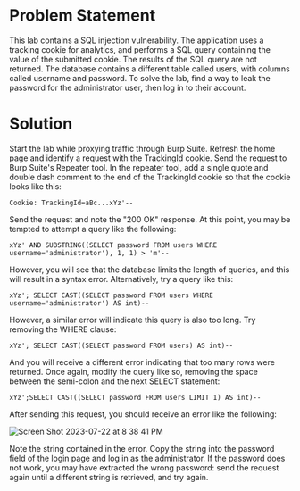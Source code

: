 # Problem Statement

This lab contains a SQL injection vulnerability. The application uses a tracking cookie for analytics, and performs a SQL query containing the value of the submitted cookie. The results of the SQL query are not returned. The database contains a different table called users, with columns called username and password. To solve the lab, find a way to leak the password for the administrator user, then log in to their account. 

# Solution

Start the lab while proxying traffic through Burp Suite. Refresh the home page and identify a request with the TrackingId cookie. Send the request to Burp Suite's Repeater tool. In the repeater tool, add a single quote and double dash comment to the end of the TrackingId cookie so that the cookie looks like this:

```
Cookie: TrackingId=aBc...xYz'--
```

Send the request and note the "200 OK" response. At this point, you may be tempted to attempt a query like the following:

```
xYz' AND SUBSTRING((SELECT password FROM users WHERE username='administrator'), 1, 1) > 'm'--
```

However, you will see that the database limits the length of queries, and this will result in a syntax error. Alternatively, try a query like this:

```
xYz'; SELECT CAST((SELECT password FROM users WHERE username='administrator') AS int)--
```

However, a similar error will indicate this query is also too long. Try removing the WHERE clause:

```
xYz'; SELECT CAST((SELECT password FROM users) AS int)--
```

And you will receive a different error indicating that too many rows were returned. Once again, modify the query like so, removing the space between the semi-colon and the next SELECT statement:

```
xYz';SELECT CAST((SELECT password FROM users LIMIT 1) AS int)--
```

After sending this request, you should receive an error like the following:

![Screen Shot 2023-07-22 at 8 38 41 PM](https://github.com/LakesideLich/WebSecurityAcademy/assets/43506369/b9a9ee3f-4843-4a19-9cd0-98dfec5a8cbd)

Note the string contained in the error. Copy the string into the password field of the login page and log in as the administrator. If the password does not work, you may have extracted the wrong password: send the request again until a different string is retrieved, and try again. 
